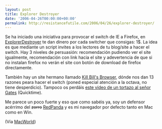 ```yaml
---
layout: post
title: Explorer Destroyer
date: '2006-04-26T00:00:00+00:00'
permalink: http://resistancefutile.com/2006/04/26/explorer-destroyer/
---
```

<img style="float:right; margin:0 0 10px 10px;" src="http://photos1.blogger.com/blogger/6639/1972/320/resized.0.jpg" border="0" alt="" />Se ha iniciado una iniciativa para provocar el switch de IE a Firefox, en <a href="http://www.explorerdestroyer.com/">ExplorerDestroyer</a> te dan dinero por cada switcher que consigas: 1$. La idea es que mediante un script invites a los lectores de tu blog/site a hacer el switch. Hay 3 niveles de persuasión: recomendación pudiendo ver el site igualmente, recomendación con link hacia el site y adevertencia de que si no instalan firefox no verán el site con botón de download de firefox directamente.

También hay un site hermano llamado <a href="http://www.killbillsbrowser.com/">Kill Bill's Browser</a>, dónde nos dan 13 razones peara hacer el switch (poned especial atención a la octava, no tiene desperdicio). Tampoco os perdáis <a href="http://www.bitstorm.org/gates/creamedgates.mpg">este vídeo de un tortazo al señor Gates</a> (Quicktime).

Me parece un poco fuerte y eso que como sabéis ya, soy un defensor acérrimo del <s>zorro</s> <a href="http://en.wikipedia.org/wiki/Red_Panda">RedPanda</a> y es mi navegador por defecto tanto en Mac como en Win.

(Vía <a href="http://www.macworld.co.uk/news/index.cfm?RSS&NewsID=14466">MacWorld</a>)
